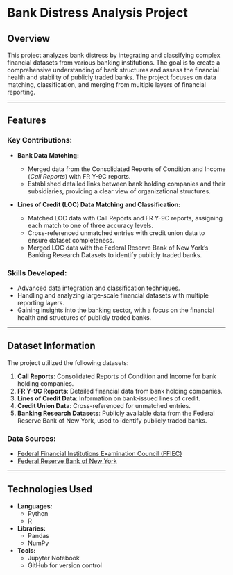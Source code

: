 # Bank Distress Analysis Project

## Overview
This project analyzes bank distress by integrating and classifying complex financial datasets from various banking institutions. The goal is to create a comprehensive understanding of bank structures and assess the financial health and stability of publicly traded banks. The project focuses on data matching, classification, and merging from multiple layers of financial reporting.

---

## Features

### Key Contributions:
- **Bank Data Matching:**
  - Merged data from the Consolidated Reports of Condition and Income (*Call Reports*) with FR Y-9C reports.
  - Established detailed links between bank holding companies and their subsidiaries, providing a clear view of organizational structures.

- **Lines of Credit (LOC) Data Matching and Classification:**
  - Matched LOC data with Call Reports and FR Y-9C reports, assigning each match to one of three accuracy levels.
  - Cross-referenced unmatched entries with credit union data to ensure dataset completeness.
  - Merged LOC data with the Federal Reserve Bank of New York’s Banking Research Datasets to identify publicly traded banks.

### Skills Developed:
- Advanced data integration and classification techniques.
- Handling and analyzing large-scale financial datasets with multiple reporting layers.
- Gaining insights into the banking sector, with a focus on the financial health and structures of publicly traded banks.

---

## Dataset Information

The project utilized the following datasets:
1. **Call Reports**: Consolidated Reports of Condition and Income for bank holding companies.
2. **FR Y-9C Reports**: Detailed financial data from bank holding companies.
3. **Lines of Credit Data**: Information on bank-issued lines of credit.
4. **Credit Union Data**: Cross-referenced for unmatched entries.
5. **Banking Research Datasets**: Publicly available data from the Federal Reserve Bank of New York, used to identify publicly traded banks.

### Data Sources:
- [Federal Financial Institutions Examination Council (FFIEC)](https://www.ffiec.gov/)
- [Federal Reserve Bank of New York](https://www.newyorkfed.org/)

---

## Technologies Used

- **Languages:**
  - Python
  - R
- **Libraries:**
  - Pandas
  - NumPy
- **Tools:**
  - Jupyter Notebook
  - GitHub for version control
